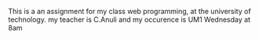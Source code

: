This is a an assignment for my class web programming, at the university of technology. my teacher is C.Anuli and my occurence is UM1 Wednesday at 8am
